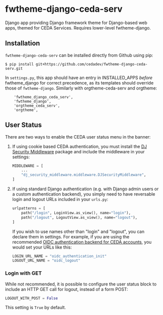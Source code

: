 # fwtheme-django-ceda-serv

Django app providing Django framework theme for Django-based web apps, themed for CEDA Services. Requires lower-level fwtheme-django.

## Installation

`fwtheme-django-ceda-serv` can be installed directly from Github using pip:

```
$ pip install git+https://github.com/cedadev/fwtheme-django-ceda-serv.git
```

In `settings.py`, this app should have an entry in INSTALLED_APPS *before* fwtheme_django for correct precedence, as its templates should override those of `fwtheme-django`. Similarly with orgtheme-ceda-serv and orgtheme:

```
    'fwtheme_django_ceda_serv',
    'fwtheme_django',
    'orgtheme_ceda_serv',
    'orgtheme',
```

## User Status

There are two ways to enable the CEDA user status menu in the banner:

1. If using cookie based CEDA authentication, you must install the [DJ Security Middleware](https://github.com/cedadev/dj-security-middleware) package and include the middleware in your settings:

   ```python
   MIDDLEWARE = [
       ...
       "dj_security_middleware.middleware.DJSecurityMiddleware",
   ]
   ```

2. If using standard Django authentication (e.g. with Django admin users or a custom authentication backend),
   you simply need to have reversable login and logout URLs included in your `urls.py`:

   ```python
   urlpatterns = [
       path("/login", LoginView.as_view(), name="login"),
       path("/logout", LogoutView.as_view(), name="logout"),
   ]
   ```

   If you wish to use names other than "login" and "logout", you can declare them in settings. For example, if you are using
   the recommended [OIDC authentication backend for CEDA accounts](https://github.com/cedadev/django-oidc-extras), you would set your URLs like this:

   ```python
   LOGIN_URL_NAME = "oidc_authentication_init"
   LOGOUT_URL_NAME = "oidc_logout"
   ```

### Login with GET

While not recommended, it is possible to configure the user status block to include an HTTP GET call for logout, instead of a form POST:

```python
LOGOUT_WITH_POST = False
```

This setting is `True` by default.
